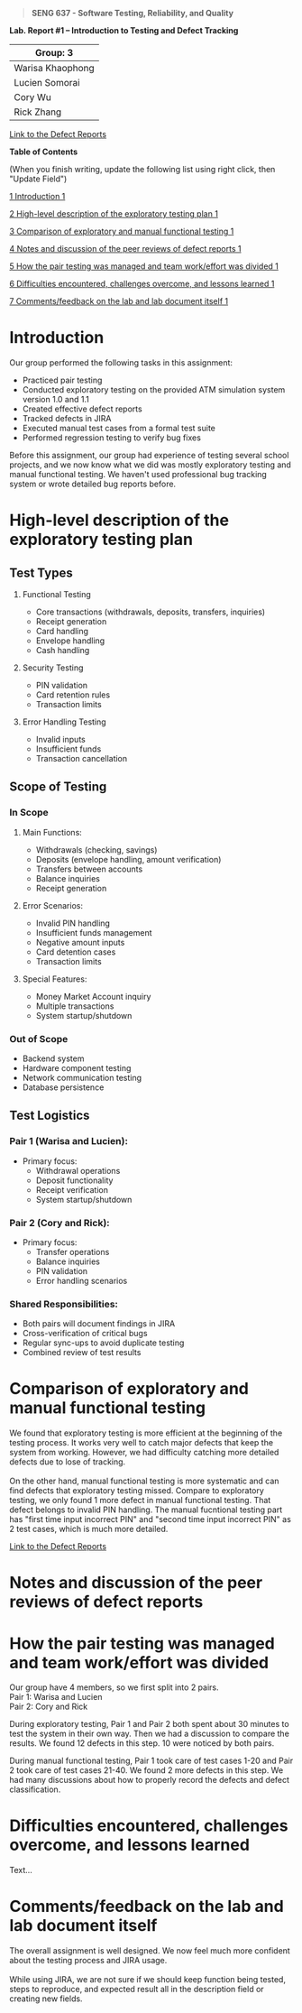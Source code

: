 >   **SENG 637 - Software Testing, Reliability, and Quality**

**Lab. Report \#1 – Introduction to Testing and Defect Tracking**

| Group: 3      |
|-----------------|
| Warisa Khaophong                |   
| Lucien Somorai              |   
| Cory Wu               |   
| Rick Zhang                |   

[Link to the Defect Reports](document/group_3_PDF_bug_report.pdf)

**Table of Contents**

(When you finish writing, update the following list using right click, then
"Update Field")

[1 Introduction	1](#_Toc439194677)

[2 High-level description of the exploratory testing plan	1](#_Toc439194678)

[3 Comparison of exploratory and manual functional testing	1](#_Toc439194679)

[4 Notes and discussion of the peer reviews of defect reports	1](#_Toc439194680)

[5 How the pair testing was managed and team work/effort was
divided	1](#_Toc439194681)

[6 Difficulties encountered, challenges overcome, and lessons
learned	1](#_Toc439194682)

[7 Comments/feedback on the lab and lab document itself	1](#_Toc439194683)

# Introduction
Our group performed the following tasks in this assignment:
- Practiced pair testing
- Conducted exploratory testing on the provided ATM simulation system version 1.0 and 1.1
- Created effective defect reports
- Tracked defects in JIRA
- Executed manual test cases from a formal test suite
- Performed regression testing to verify bug fixes

Before this assignment, our group had experience of testing several school projects, and we now know what we did was mostly exploratory testing and manual functional testing. We haven't used professional bug tracking system or wrote detailed bug reports before.

# High-level description of the exploratory testing plan

## Test Types
1. Functional Testing
   - Core transactions (withdrawals, deposits, transfers, inquiries)
   - Receipt generation
   - Card handling
   - Envelope handling
   - Cash handling

2. Security Testing
   - PIN validation
   - Card retention rules
   - Transaction limits

3. Error Handling Testing
   - Invalid inputs
   - Insufficient funds
   - Transaction cancellation

## Scope of Testing

### In Scope
1. Main Functions:
   - Withdrawals (checking, savings)
   - Deposits (envelope handling, amount verification)
   - Transfers between accounts
   - Balance inquiries
   - Receipt generation

2. Error Scenarios:
   - Invalid PIN handling
   - Insufficient funds management
   - Negative amount inputs
   - Card detention cases
   - Transaction limits

3. Special Features:
   - Money Market Account inquiry
   - Multiple transactions
   - System startup/shutdown

### Out of Scope
- Backend system
- Hardware component testing
- Network communication testing
- Database persistence

## Test Logistics

### Pair 1 (Warisa and Lucien):
- Primary focus:
  - Withdrawal operations
  - Deposit functionality
  - Receipt verification
  - System startup/shutdown

### Pair 2 (Cory and Rick):
- Primary focus:
  - Transfer operations
  - Balance inquiries
  - PIN validation
  - Error handling scenarios

### Shared Responsibilities:
- Both pairs will document findings in JIRA
- Cross-verification of critical bugs
- Regular sync-ups to avoid duplicate testing
- Combined review of test results

# Comparison of exploratory and manual functional testing
We found that exploratory testing is more efficient at the beginning of the testing process. It works very well to catch major defects that keep the system from working. However, we had difficulty catching more detailed defects due to lose of tracking.<br>
<br>
On the other hand, manual functional testing is more systematic and can find defects that exploratory testing missed. Compare to exploratory testing, we only found 1 more defect in manual functional testing. That defect belongs to invalid PIN handling. The manual fucntional testing part has "first time input incorrect PIN" and "second time input incorrect PIN" as 2 test cases, which is much more detailed.
<br>


[Link to the Defect Reports](document/group_3_PDF_bug_report.pdf)

# Notes and discussion of the peer reviews of defect reports



# How the pair testing was managed and team work/effort was divided

Our group have 4 members, so we first split into 2 pairs. <br>
Pair 1: Warisa and Lucien <br>
Pair 2: Cory and Rick <br>

During exploratory testing, Pair 1 and Pair 2 both spent about 30 minutes to test the system in their own way. Then we had a discussion to compare the results. We found 12 defects in this step. 10 were noticed by both pairs. <br>  

During manual functional testing, Pair 1 took care of test cases 1-20 and Pair 2 took care of test cases 21-40. We found 2 more defects in this step. We had many discussions about how to properly record the defects and defect classification. <br>

# Difficulties encountered, challenges overcome, and lessons learned

Text…

# Comments/feedback on the lab and lab document itself
The overall assignment is well designed. We now feel much more confident about the testing process and JIRA usage. <br>
<br>
While using JIRA, we are not sure if we should keep function being tested, steps to reproduce, and expected result all in the description field or creating new fields.<br>
<br>

